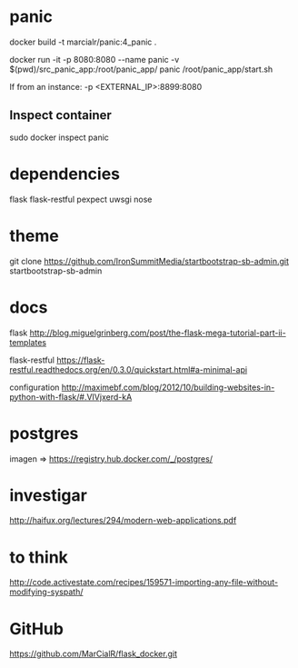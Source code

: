panic
=====

docker build -t marcialr/panic:4_panic .

docker run -it -p 8080:8080  --name panic -v $(pwd)/src_panic_app:/root/panic_app/ panic /root/panic_app/start.sh

If from an instance: -p <EXTERNAL_IP>:8899:8080 


Inspect container
-----------------
sudo docker inspect panic


dependencies
============
flask
flask-restful
pexpect
uwsgi
nose



theme
=====
git clone https://github.com/IronSummitMedia/startbootstrap-sb-admin.git startbootstrap-sb-admin

docs
====

flask
http://blog.miguelgrinberg.com/post/the-flask-mega-tutorial-part-ii-templates

flask-restful
https://flask-restful.readthedocs.org/en/0.3.0/quickstart.html#a-minimal-api

configuration
http://maximebf.com/blog/2012/10/building-websites-in-python-with-flask/#.VIVjxerd-kA

postgres
========
imagen => https://registry.hub.docker.com/_/postgres/


investigar
==========
http://haifux.org/lectures/294/modern-web-applications.pdf

to think
======== 
http://code.activestate.com/recipes/159571-importing-any-file-without-modifying-syspath/

GitHub
======
https://github.com/MarCialR/flask_docker.git


